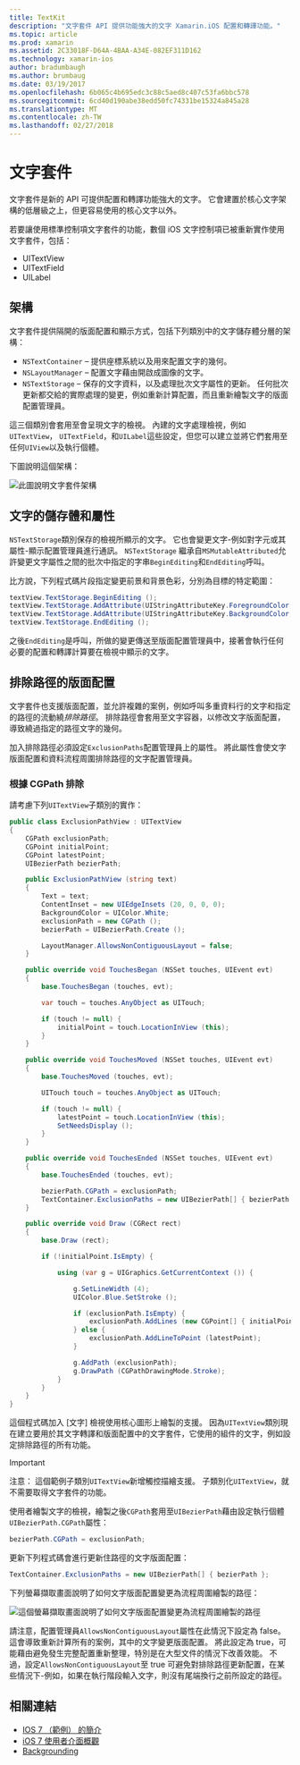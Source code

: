 ```yaml
---
title: TextKit
description: "文字套件 API 提供功能強大的文字 Xamarin.iOS 配置和轉譯功能。"
ms.topic: article
ms.prod: xamarin
ms.assetid: 2C33018F-D64A-4BAA-A34E-082EF311D162
ms.technology: xamarin-ios
author: bradumbaugh
ms.author: brumbaug
ms.date: 03/19/2017
ms.openlocfilehash: 6b065c4b695edc3c88c5aed8c407c53fa6bbc578
ms.sourcegitcommit: 6cd40d190abe38edd50fc74331be15324a845a28
ms.translationtype: MT
ms.contentlocale: zh-TW
ms.lasthandoff: 02/27/2018
---
```

# <a name="text-kit"></a>文字套件

文字套件是新的 API 可提供配置和轉譯功能強大的文字。 它會建置於核心文字架構的低層級之上，但更容易使用的核心文字以外。

若要讓使用標準控制項文字套件的功能，數個 iOS 文字控制項已被重新實作使用文字套件，包括：

-  UITextView
-  UITextField
-  UILabel


## <a name="architecture"></a>架構

文字套件提供隔開的版面配置和顯示方式，包括下列類別中的文字儲存體分層的架構：

-  `NSTextContainer` – 提供座標系統以及用來配置文字的幾何。
-  `NSLayoutManager` – 配置文字藉由開啟成圖像的文字。 
-  `NSTextStorage` – 保存的文字資料，以及處理批次文字屬性的更新。 任何批次更新都交給的實際處理的變更，例如重新計算配置，而且重新繪製文字的版面配置管理員。


這三個類別會套用至會呈現文字的檢視。 內建的文字處理檢視，例如`UITextView`， `UITextField`，和`UILabel`這些設定，但您可以建立並將它們套用至任何`UIView`以及執行個體。

下圖說明這個架構：

 ![](textkit-images/textkitarch.png "此圖說明文字套件架構")

## <a name="text-storage-and-attributes"></a>文字的儲存體和屬性

`NSTextStorage`類別保存的檢視所顯示的文字。 它也會變更文字-例如對字元或其屬性-顯示配置管理員進行通訊。 `NSTextStorage` 繼承自`MSMutableAttributed`允許變更文字屬性之間的批次中指定的字串`BeginEditing`和`EndEditing`呼叫。

比方說，下列程式碼片段指定變更前景和背景色彩，分別為目標的特定範圍：

```csharp
textView.TextStorage.BeginEditing ();
textView.TextStorage.AddAttribute(UIStringAttributeKey.ForegroundColor, UIColor.Green, new NSRange(200, 400));
textView.TextStorage.AddAttribute(UIStringAttributeKey.BackgroundColor, UIColor.Black, new NSRange(210, 300));
textView.TextStorage.EndEditing ();
```

之後`EndEditing`是呼叫，所做的變更傳送至版面配置管理員中，接著會執行任何必要的配置和轉譯計算要在檢視中顯示的文字。

## <a name="layout-with-exclusion-path"></a>排除路徑的版面配置

文字套件也支援版面配置，並允許複雜的案例，例如呼叫多重資料行的文字和指定的路徑的流動繞*排除路徑*。 排除路徑會套用至文字容器，以修改文字版面配置，導致繞過指定的路徑文字的幾何。

加入排除路徑必須設定`ExclusionPaths`配置管理員上的屬性。 將此屬性會使文字版面配置和資料流程周圍排除路徑的文字配置管理員。

### <a name="exclusion-based-on-a-cgpath"></a>根據 CGPath 排除

請考慮下列`UITextView`子類別的實作：

```csharp
public class ExclusionPathView : UITextView
{
    CGPath exclusionPath;
    CGPoint initialPoint;
    CGPoint latestPoint;
    UIBezierPath bezierPath;

    public ExclusionPathView (string text)
    {
        Text = text;
        ContentInset = new UIEdgeInsets (20, 0, 0, 0);
        BackgroundColor = UIColor.White;
        exclusionPath = new CGPath ();
        bezierPath = UIBezierPath.Create ();

        LayoutManager.AllowsNonContiguousLayout = false;
    }

    public override void TouchesBegan (NSSet touches, UIEvent evt)
    {
        base.TouchesBegan (touches, evt);

        var touch = touches.AnyObject as UITouch;

        if (touch != null) {
            initialPoint = touch.LocationInView (this);
        }
    }

    public override void TouchesMoved (NSSet touches, UIEvent evt)
    {
        base.TouchesMoved (touches, evt);

        UITouch touch = touches.AnyObject as UITouch;

        if (touch != null) {
            latestPoint = touch.LocationInView (this);
            SetNeedsDisplay ();
        }
    }

    public override void TouchesEnded (NSSet touches, UIEvent evt)
    {
        base.TouchesEnded (touches, evt);

        bezierPath.CGPath = exclusionPath;
        TextContainer.ExclusionPaths = new UIBezierPath[] { bezierPath };
    }

    public override void Draw (CGRect rect)
    {
        base.Draw (rect);

        if (!initialPoint.IsEmpty) {

            using (var g = UIGraphics.GetCurrentContext ()) {

                g.SetLineWidth (4);
                UIColor.Blue.SetStroke ();

                if (exclusionPath.IsEmpty) {
                    exclusionPath.AddLines (new CGPoint[] { initialPoint, latestPoint });
                } else {
                    exclusionPath.AddLineToPoint (latestPoint);
                }

                g.AddPath (exclusionPath);
                g.DrawPath (CGPathDrawingMode.Stroke);
            }
        }
    }
}
```

這個程式碼加入 [文字] 檢視使用核心圖形上繪製的支援。 因為`UITextView`類別現在建立要用於其文字轉譯和版面配置中的文字套件，它使用的組件的文字，例如設定排除路徑的所有功能。

> [!IMPORTANT]
>   注意： 這個範例子類別`UITextView`新增觸控描繪支援。 子類別化`UITextView`，就不需要取得文字套件的功能。



使用者繪製文字的檢視，繪製之後`CGPath`套用至`UIBezierPath`藉由設定執行個體`UIBezierPath.CGPath`屬性：

```csharp
bezierPath.CGPath = exclusionPath;
```

更新下列程式碼會進行更新住路徑的文字版面配置：

```csharp
TextContainer.ExclusionPaths = new UIBezierPath[] { bezierPath };
```

下列螢幕擷取畫面說明了如何文字版面配置變更為流程周圍繪製的路徑：

<!-- ![](textkit-images/exclusionpath1.png "This screenshot illustrates how the text layout changes to flow around the drawn path")--> 
![](textkit-images/exclusionpath2.png "這個螢幕擷取畫面說明了如何文字版面配置變更為流程周圍繪製的路徑")

請注意，配置管理員`AllowsNonContiguousLayout`屬性在此情況下設定為 false。 這會導致重新計算所有的案例，其中的文字變更版面配置。 將此設定為 true，可能藉由避免發生完整配置重新整理，特別是在大型文件的情況下改善效能。 不過，設定`AllowsNonContiguousLayout`至 true 可避免對排除路徑更新配置，在某些情況下-例如，如果在執行階段輸入文字，則沒有尾端換行之前所設定的路徑。


## <a name="related-links"></a>相關連結

- [IOS 7 （範例） 的簡介](https://developer.xamarin.com/samples/monotouch/IntroToiOS7)
- [iOS 7 使用者介面概觀](~/ios/platform/introduction-to-ios7/ios7-ui.md)
- [Backgrounding](~/ios/app-fundamentals/backgrounding/index.md)
